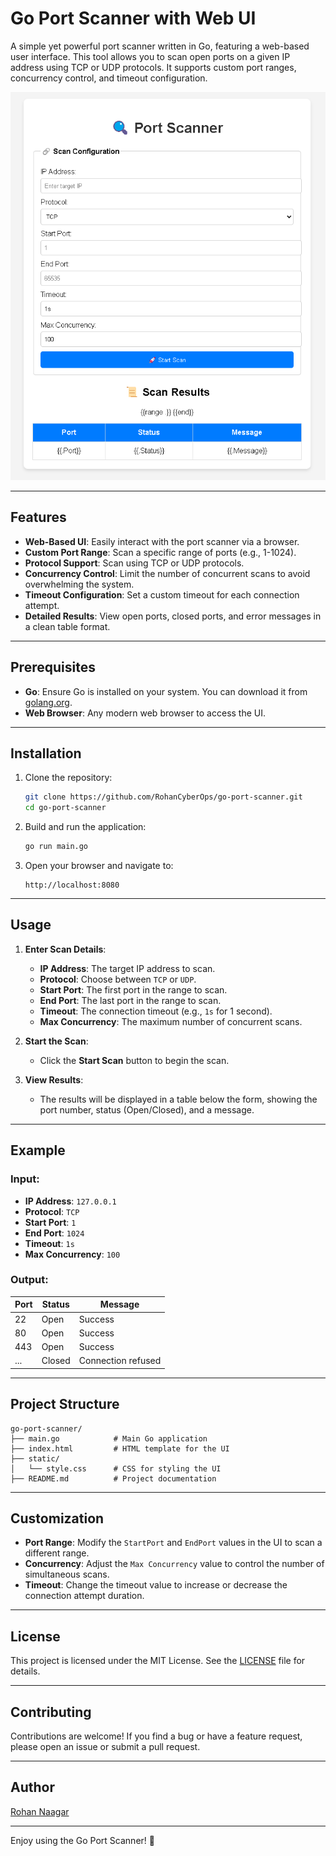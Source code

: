 

# Go Port Scanner with Web UI

A simple yet powerful port scanner written in Go, featuring a web-based user interface. This tool allows you to scan open ports on a given IP address using TCP or UDP protocols. It supports custom port ranges, concurrency control, and timeout configuration.

![port scanner](assets/scanner.png)

---

## Features

- **Web-Based UI**: Easily interact with the port scanner via a browser.
- **Custom Port Range**: Scan a specific range of ports (e.g., 1-1024).
- **Protocol Support**: Scan using TCP or UDP protocols.
- **Concurrency Control**: Limit the number of concurrent scans to avoid overwhelming the system.
- **Timeout Configuration**: Set a custom timeout for each connection attempt.
- **Detailed Results**: View open ports, closed ports, and error messages in a clean table format.

---

## Prerequisites

- **Go**: Ensure Go is installed on your system. You can download it from [golang.org](https://golang.org/dl/).
- **Web Browser**: Any modern web browser to access the UI.

---

## Installation

1. Clone the repository:
   ```bash
   git clone https://github.com/RohanCyberOps/go-port-scanner.git
   cd go-port-scanner
   ```

2. Build and run the application:
   ```bash
   go run main.go
   ```

3. Open your browser and navigate to:
   ```
   http://localhost:8080
   ```

---

## Usage

1. **Enter Scan Details**:
   - **IP Address**: The target IP address to scan.
   - **Protocol**: Choose between `TCP` or `UDP`.
   - **Start Port**: The first port in the range to scan.
   - **End Port**: The last port in the range to scan.
   - **Timeout**: The connection timeout (e.g., `1s` for 1 second).
   - **Max Concurrency**: The maximum number of concurrent scans.

2. **Start the Scan**:
   - Click the **Start Scan** button to begin the scan.

3. **View Results**:
   - The results will be displayed in a table below the form, showing the port number, status (Open/Closed), and a message.

---

## Example

### Input:
- **IP Address**: `127.0.0.1`
- **Protocol**: `TCP`
- **Start Port**: `1`
- **End Port**: `1024`
- **Timeout**: `1s`
- **Max Concurrency**: `100`

### Output:
| Port | Status | Message   |
|------|--------|-----------|
| 22   | Open   | Success   |
| 80   | Open   | Success   |
| 443  | Open   | Success   |
| ...  | Closed | Connection refused |

---

## Project Structure

```
go-port-scanner/
├── main.go            # Main Go application
├── index.html         # HTML template for the UI
├── static/
│   └── style.css      # CSS for styling the UI
├── README.md          # Project documentation
```

---

## Customization

- **Port Range**: Modify the `StartPort` and `EndPort` values in the UI to scan a different range.
- **Concurrency**: Adjust the `Max Concurrency` value to control the number of simultaneous scans.
- **Timeout**: Change the timeout value to increase or decrease the connection attempt duration.

---

## License

This project is licensed under the MIT License. See the [LICENSE](LICENSE) file for details.

---

## Contributing

Contributions are welcome! If you find a bug or have a feature request, please open an issue or submit a pull request.

---

## Author

[Rohan Naagar](https://github.com/RohanCyberOps)

---

Enjoy using the Go Port Scanner! 🚀
